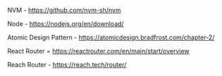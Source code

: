NVM - https://github.com/nvm-sh/nvm

Node - https://nodejs.org/en/download/


Atomic Design Pattern - https://atomicdesign.bradfrost.com/chapter-2/

React Router = https://reactrouter.com/en/main/start/overview

Reach Router - https://reach.tech/router/
